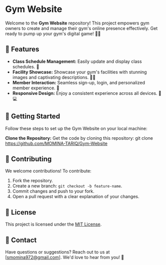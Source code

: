 #  Gym Website

Welcome to the **Gym Website** repository! This project empowers gym owners to create and manage their gym's online presence effectively. Get ready to pump up your gym's digital game! 🏋️‍♂️

## 🌟 Features

- **Class Schedule Management:** Easily update and display class schedules. 📅
- **Facility Showcase:** Showcase your gym's facilities with stunning images and captivating descriptions. 🏋️‍♀️
- **Member Interaction:** Seamless sign-up, login, and personalized member experience. 💬
- **Responsive Design:** Enjoy a consistent experience across all devices. 📱💻

## 🚀 Getting Started

Follow these steps to set up the Gym Website on your local machine:

**Clone the Repository:** Get the code by cloning this repository:
git clone https://github.com/MOMINA-TARIQ/Gym-Website

## 🤝 Contributing

We welcome contributions! To contribute:

1. Fork the repository.
2. Create a new branch: `git checkout -b feature-name`.
3. Commit changes and push to your fork.
4. Open a pull request with a clear explanation of your changes.

## 📄 License

This project is licensed under the [MIT License](LICENSE).

## 📧 Contact

Have questions or suggestions? Reach out to us at [smomina972@gmail.com]. We'd love to hear from you! 💌
